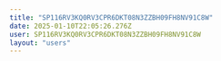 ```yaml
---
title: "SP116RV3KQ0RV3CPR6DKT08N3ZZBH09FH8NV91C8W"
date: 2025-01-10T22:05:26.276Z
user: SP116RV3KQ0RV3CPR6DKT08N3ZZBH09FH8NV91C8W
layout: "users"
---
```

    